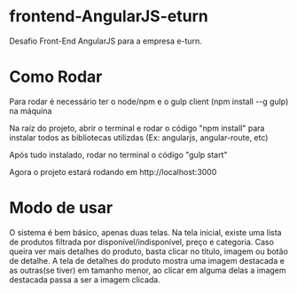 # frontend-AngularJS-eturn


Desafio Front-End AngularJS para a empresa e-turn.


# Como Rodar

Para rodar é necessário ter o node/npm e o gulp client (npm install --g gulp) na máquina

Na raíz do projeto, abrir o terminal e rodar o código "npm install" para instalar todos as bibliotecas utilizdas (Ex: angularjs, angular-route, etc)

Após tudo instalado, rodar no terminal o código "gulp start"

Agora o projeto estará rodando em http://localhost:3000

# Modo de usar

O sistema é bem básico, apenas duas telas. 
Na tela inicial, existe uma lista de produtos filtrada por disponível/indisponível, preço e categoria.
Caso queira ver mais detalhes do produto, basta clicar no título, imagem ou botão de detalhe.
A tela de detalhes do produto mostra uma imagem destacada e as outras(se tiver) em tamanho menor, ao clicar em alguma delas a imagem destacada passa a ser a imagem clicada.
